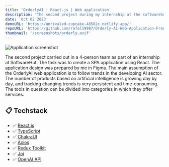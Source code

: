 ```yaml
---
title: 'OrderlyAI | React.js | Web application'
description: 'The second project during my internship at the softwarehouse'
date: 'Oct 02 2023'
demoURL: 'https://unrivaled-cupcake-48582c.netlify.app/'
repoURL: 'https://github.com/rafal19987/Orderly-Ai-Web-Application-Frontend-Internship-Softwarehouse-React-ChakraUI-TypeScript-Axios-Redux'
thumbnail: '/screenshots/orderly.avif'
---
```


![Application screenshot](/screenshots/orderly.avif)

The second project carried out in a 4-person team as part of an internship at SoftwareHut. The task was to create a SPA application using React. The application design was prepared by me in Figma. The main assumption of the OrderlyAI web application is to follow trends in the developing AI sector. The number of products based on artificial intelligence is growing day by day, and tracking changing trends is very persistent and time-consuming. The tools in question can be divided into categories in which they offer services.

## 📋 Techstack

- ✅ [React.js](https://react.dev/)
- ✅ [TypeScript](https://www.typescriptlang.org/)
- ✅ [ChakraUI](https://v2.chakra-ui.com/)
- ✅ [Axios](https://axios-http.com/docs/intro)
- ✅ [Redux Toolkit](https://redux-toolkit.js.org/)
- ✅ [Joi](https://joi.dev/)
- ✅ [OpenAI API](https://platform.openai.com/docs/overview)
